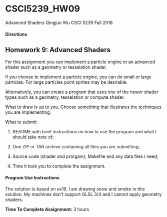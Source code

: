 # CSCI5239_HW09
Advanced Shaders
Qingjun Wu
CSCI 5239 Fall 2016

#### Directions

## Homework 9: Advanced Shaders 

For this assignment you can implement a particle engine or an advanced shader
such as a geometry or tessalation shader.


If you choose to implement a particle engine, you can do small or large
particles.  For large particles point sprites may be desirable.


Alternatively, you can create a program that uses one of the newer shader types
such as a geometry, tesselation or compute shader.


What to draw is up to you.  Choose something that illustrates the techniques you
are implementing.


What to submit:


1) README with brief instructions on how to use the program and what I should take note of;


2) One ZIP or TAR archive containing all files you are submitting;


3) Source code (shader and prorgam), Makefile and any data files I need;


4) Time it took you to complete the assignment.

#### Program Use Instructions

The solution is based on ex19. I am drawing snow and smoke in this solution. My machines don't support GLSL 3/4 and I cannot apply geometry shaders.

**Time To Complete Assignment:** 3 hours


